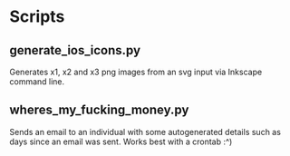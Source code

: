 # Scripts

## generate_ios_icons.py
Generates x1, x2 and x3 png images from an svg input via Inkscape command line.

## wheres_my_fucking_money.py
Sends an email to an individual with some autogenerated details such as days since an email was sent. Works best with a crontab :^)
